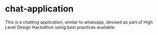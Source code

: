 # chat-application
This is a chatting application, similar to whatsapp, devised as part of High Level Design Hackathon using best practices available.
